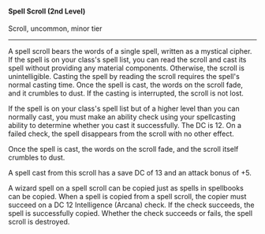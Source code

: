 #### Spell Scroll (2nd Level)

Scroll, uncommon, minor tier

---

A spell scroll bears the words of a single spell, written as a mystical cipher. If the spell is on your class's spell list, you can read the scroll and cast its spell without providing any material components. Otherwise, the scroll is unintelligible. Casting the spell by reading the scroll requires the spell's normal casting time. Once the spell is cast, the words on the scroll fade, and it crumbles to dust. If the casting is interrupted, the scroll is not lost.

If the spell is on your class's spell list but of a higher level than you can normally cast, you must make an ability check using your spellcasting ability to determine whether you cast it successfully. The DC is 12. On a failed check, the spell disappears from the scroll with no other effect.

Once the spell is cast, the words on the scroll fade, and the scroll itself crumbles to dust.

A spell cast from this scroll has a save DC of 13 and an attack bonus of +5.

A wizard spell on a spell scroll can be copied just as spells in spellbooks can be copied. When a spell is copied from a spell scroll, the copier must succeed on a DC 12 Intelligence (Arcana) check. If the check succeeds, the spell is successfully copied. Whether the check succeeds or fails, the spell scroll is destroyed.